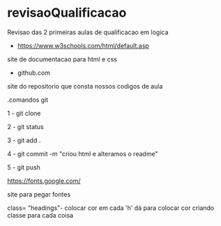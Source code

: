 # revisaoQualificacao
Revisao das 2 primeiras aulas de qualificacao em logica
- https://www.w3schools.com/html/default.asp

site de documentacao para html e css

- github.com

site do repositorio que consta nossos codigos de aula

.comandos git

1 - git clone

2 - git status

3 - git add .

4 - git commit -m "criou html e alteramos o readme"

5 - git push

https://fonts.google.com/

site para pegar fontes 

class= "headings"- colocar cor em cada 'h'
dá para colocar cor criando classe para cada coisa